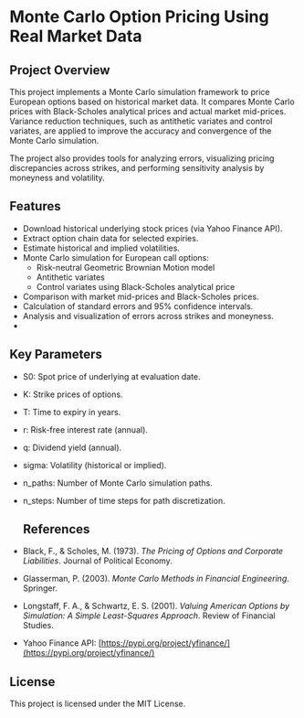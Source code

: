 # Monte Carlo Option Pricing Using Real Market Data

## Project Overview

This project implements a Monte Carlo simulation framework to price European options based on historical market data. It compares Monte Carlo prices with Black-Scholes analytical prices and actual market mid-prices. Variance reduction techniques, such as antithetic variates and control variates, are applied to improve the accuracy and convergence of the Monte Carlo simulation.

The project also provides tools for analyzing errors, visualizing pricing discrepancies across strikes, and performing sensitivity analysis by moneyness and volatility.

## Features

- Download historical underlying stock prices (via Yahoo Finance API).
- Extract option chain data for selected expiries.
- Estimate historical and implied volatilities.
- Monte Carlo simulation for European call options:
  - Risk-neutral Geometric Brownian Motion model
  - Antithetic variates
  - Control variates using Black-Scholes analytical price
- Comparison with market mid-prices and Black-Scholes prices.
- Calculation of standard errors and 95% confidence intervals.
- Analysis and visualization of errors across strikes and moneyness.
- 
## Key Parameters
 - S0: Spot price of underlying at evaluation date.
 - K: Strike prices of options.
 - T: Time to expiry in years.
 - r: Risk-free interest rate (annual).
 - q: Dividend yield (annual).
 - sigma: Volatility (historical or implied).
 - n_paths: Number of Monte Carlo simulation paths.
 - n_steps: Number of time steps for path discretization.
   
   ## References

- Black, F., & Scholes, M. (1973). *The Pricing of Options and Corporate Liabilities*. Journal of Political Economy.  
- Glasserman, P. (2003). *Monte Carlo Methods in Financial Engineering*. Springer.  
- Longstaff, F. A., & Schwartz, E. S. (2001). *Valuing American Options by Simulation: A Simple Least-Squares Approach*. Review of Financial Studies.  
- Yahoo Finance API: [https://pypi.org/project/yfinance/](https://pypi.org/project/yfinance/)  

## License

This project is licensed under the MIT License.

